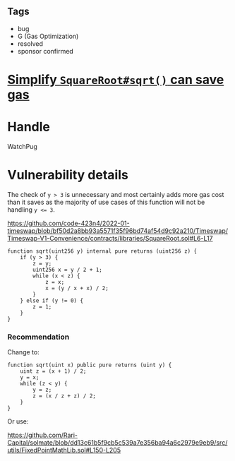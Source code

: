 ## Tags

- bug
- G (Gas Optimization)
- resolved
- sponsor confirmed

# [Simplify `SquareRoot#sqrt()` can save gas](https://github.com/code-423n4/2022-01-timeswap-findings/issues/174) 

# Handle

WatchPug


# Vulnerability details

The check of `y > 3` is unnecessary and most certainly adds more gas cost than it saves as the majority of use cases of this function will not be handling `y <= 3`.

https://github.com/code-423n4/2022-01-timeswap/blob/bf50d2a8bb93a5571f35f96bd74af54d9c92a210/Timeswap/Timeswap-V1-Convenience/contracts/libraries/SquareRoot.sol#L6-L17

```solidity
function sqrt(uint256 y) internal pure returns (uint256 z) {
    if (y > 3) {
        z = y;
        uint256 x = y / 2 + 1;
        while (x < z) {
            z = x;
            x = (y / x + x) / 2;
        }
    } else if (y != 0) {
        z = 1;
    }
}
```

### Recommendation

Change to:

```solidity
function sqrt(uint x) public pure returns (uint y) {
    uint z = (x + 1) / 2;
    y = x;
    while (z < y) {
        y = z;
        z = (x / z + z) / 2;
    }
}
```

Or use:

https://github.com/Rari-Capital/solmate/blob/dd13c61b5f9cb5c539a7e356ba94a6c2979e9eb9/src/utils/FixedPointMathLib.sol#L150-L205


